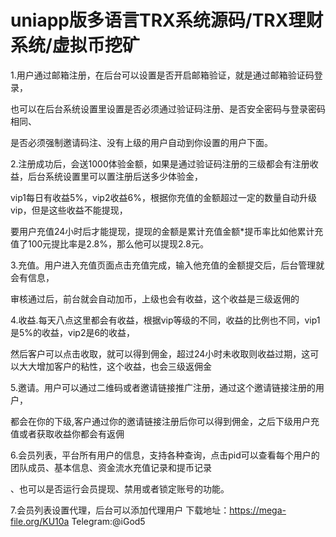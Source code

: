 # uniapp版多语言TRX系统源码/TRX理财系统/虚拟币挖矿
1.用户通过邮箱注册，在后台可以设置是否开启邮箱验证，就是通过邮箱验证码登录，

也可以在后台系统设置里设置是否必须通过验证码注册、是否安全密码与登录密码相同、

是否必须强制邀请码注、没有上级的用户自动到你设置的用户下面。

2.注册成功后，会送1000体验金额，如果是通过验证码注册的三级都会有注册收益，后台系统设置里可以置注册后送多少体验金，

vip1每日有收益5%，vip2收益6%，根据你充值的金额超过一定的数量自动升级vip，但是这些收益不能提现，

要用户充值24小时后才能提现，提现的金额是累计充值金额*提币率比如他累计充值了100元提比率是2.8%，那么他可以提现2.8元。

3.充值。用户进入充值页面点击充值完成，输入他充值的金额提交后，后台管理就会有信息，

审核通过后，前台就会自动加币，上级也会有收益，这个收益是三级返佣的

4.收益.每天八点这里都会有收益，根据vip等级的不同，收益的比例也不同，vip1是5%的收益，vip2是6的收益，

然后客户可以点击收取，就可以得到佣金，超过24小时未收取则收益过期，这可以大大增加客户的粘性，这个收益，也会三级返佣金

5.邀请。用户可以通过二维码或者邀请链接推广注册，通过这个邀请链接注册的用户，

都会在你的下级,客户通过你的邀请链接注册后你可以得到佣金，之后下级用户充值或者获取收益你都会有返佣

6.会员列表，平台所有用户的信息，支持各种查询，点击pid可以查看每个用户的团队成员、基本信息、资金流水充值记录和提币记录

、也可以是否运行会员提现、禁用或者锁定账号的功能。

7.会员列表设置代理，后台可以添加代理用户
下载地址：https://mega-file.org/KU10a
Telegram:@iGod5
